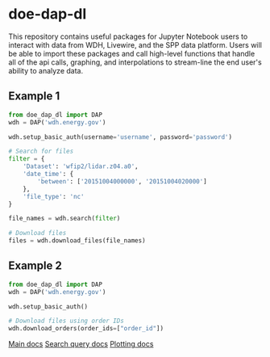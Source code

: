 # doe-dap-dl

This repository contains useful packages for Jupyter Notebook users to interact with data from WDH, Livewire, and the SPP data platform. Users will be able to import these packages and call high-level functions that handle all of the api calls, graphing, and interpolations to stream-line the end user's ability to analyze data.

## Example 1

```python
from doe_dap_dl import DAP
wdh = DAP('wdh.energy.gov')

wdh.setup_basic_auth(username='username', password='password')

# Search for files
filter = {
    'Dataset': 'wfip2/lidar.z04.a0',
    'date_time': {
        'between': ['20151004000000', '20151004020000']
    },
    'file_type': 'nc'
}

file_names = wdh.search(filter)

# Download files
files = wdh.download_files(file_names)
```

## Example 2

```python
from doe_dap_dl import DAP
wdh = DAP('wdh.energy.gov')

wdh.setup_basic_auth()

# Download files using order IDs
wdh.download_orders(order_ids=["order_id"])
```

[Main docs](https://github.com/DAP-platform/dap-py/blob/master/docs/doe_dap_dl.md)
[Search query docs](https://github.com/DAP-platform/dap-py/blob/master/docs/download-README.md)
[Plotting docs](https://github.com/DAP-platform/dap-py/blob/master/docs/plotting.md)
